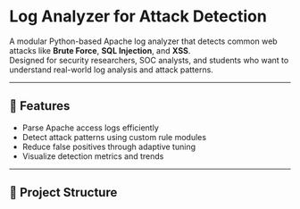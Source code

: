 # Log Analyzer for Attack Detection

A modular Python-based Apache log analyzer that detects common web attacks like **Brute Force**, **SQL Injection**, and **XSS**.  
Designed for security researchers, SOC analysts, and students who want to understand real-world log analysis and attack patterns.

---

## 🚀 Features
- Parse Apache access logs efficiently  
- Detect attack patterns using custom rule modules  
- Reduce false positives through adaptive tuning  
- Visualize detection metrics and trends  

---

## 📁 Project Structure
